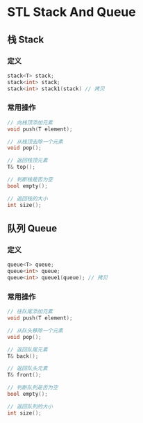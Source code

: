# STL Stack And Queue



## 栈 Stack

### 定义

```c++
stack<T> stack;
stack<int> stack;
stack<int> stack1(stack) // 拷贝
```



### 常用操作

```c++
// 向栈顶添加元素
void push(T element);

// 从栈顶去除一个元素
void pop();

// 返回栈顶元素
T& top();

// 判断栈是否为空
bool empty();

// 返回栈的大小
int size();
```





## 队列 Queue

### 定义

```c++
queue<T> queue;
queue<int> queue;
queue<int> queue1(queue); // 拷贝
```



### 常用操作

```c++
// 往队尾添加元素
void push(T element);

// 从队头移除一个元素
void pop();

// 返回队尾元素
T& back();

// 返回队头元素
T& front();

// 判断队列是否为空
bool empty();

// 返回队列的大小
int size();
```


